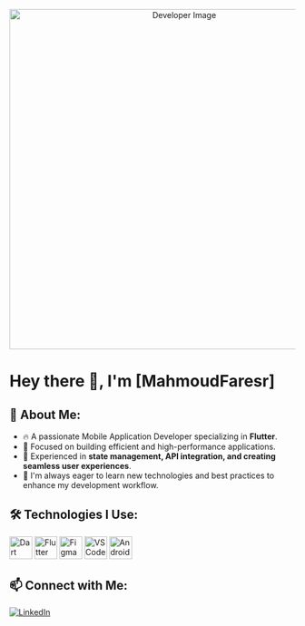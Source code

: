 <p align="center">
  <img src="https://raw.githubusercontent.com/abhisheknaiidu/abhisheknaiidu/master/code.gif" alt="Developer Image" width="600"/>
</p>

# Hey there 👋, I'm [MahmoudFaresr]

## 🚀 About Me:
- 🔥 A passionate Mobile Application Developer specializing in **Flutter**.
- 🎯 Focused on building efficient and high-performance applications.
- 🧠 Experienced in **state management, API integration, and creating seamless user experiences**.
- 🚀 I'm always eager to learn new technologies and best practices to enhance my development workflow.

## 🛠️ Technologies I Use:
<p align="left">
  <img src="https://cdn.jsdelivr.net/gh/devicons/devicon/icons/dart/dart-original.svg" alt="Dart" width="40" height="40"/>
  <img src="https://cdn.jsdelivr.net/gh/devicons/devicon/icons/flutter/flutter-original.svg" alt="Flutter" width="40" height="40"/>
  <img src="https://cdn.jsdelivr.net/gh/devicons/devicon/icons/figma/figma-original.svg" alt="Figma" width="40" height="40"/>
  <img src="https://cdn.jsdelivr.net/gh/devicons/devicon/icons/vscode/vscode-original.svg" alt="VS Code" width="40" height="40"/>
  <img src="https://developer.android.com/static/studio/images/new-studio-logo-1_1920.png" alt="Android Studio" width="40" height="40"/>
</p>

## 📫 Connect with Me:
[![LinkedIn](https://img.shields.io/badge/-LinkedIn-0077B5?logo=linkedin&logoColor=white&style=flat)](https://www.linkedin.com/in/mahmoud-fares-4a110b2a5)

